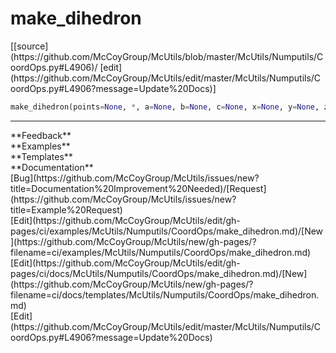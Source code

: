 # <a id="McUtils.Numputils.CoordOps.make_dihedron">make_dihedron</a>
<div class="docs-source-link" markdown="1">
[[source](https://github.com/McCoyGroup/McUtils/blob/master/McUtils/Numputils/CoordOps.py#L4906)/
[edit](https://github.com/McCoyGroup/McUtils/edit/master/McUtils/Numputils/CoordOps.py#L4906?message=Update%20Docs)]
</div>

```python
make_dihedron(points=None, *, a=None, b=None, c=None, x=None, y=None, z=None, X=None, Y=None, A=None, B1=None, B2=None, C=None, Z=None, Z2=None, A3=None, Y3=None, C4=None, X4=None, Ta=None, Tb=None, Tc=None, Tx=None, Ty=None, Tz=None): 
```













---


<div markdown="1" class="text-secondary">
<div class="container">
  <div class="row">
   <div class="col" markdown="1">
**Feedback**   
</div>
   <div class="col" markdown="1">
**Examples**   
</div>
   <div class="col" markdown="1">
**Templates**   
</div>
   <div class="col" markdown="1">
**Documentation**   
</div>
   <div class="col" markdown="1">
   
</div>
   <div class="col" markdown="1">
   
</div>
   <div class="col" markdown="1">
   
</div>
</div>
  <div class="row">
   <div class="col" markdown="1">
[Bug](https://github.com/McCoyGroup/McUtils/issues/new?title=Documentation%20Improvement%20Needed)/[Request](https://github.com/McCoyGroup/McUtils/issues/new?title=Example%20Request)   
</div>
   <div class="col" markdown="1">
[Edit](https://github.com/McCoyGroup/McUtils/edit/gh-pages/ci/examples/McUtils/Numputils/CoordOps/make_dihedron.md)/[New](https://github.com/McCoyGroup/McUtils/new/gh-pages/?filename=ci/examples/McUtils/Numputils/CoordOps/make_dihedron.md)   
</div>
   <div class="col" markdown="1">
[Edit](https://github.com/McCoyGroup/McUtils/edit/gh-pages/ci/docs/McUtils/Numputils/CoordOps/make_dihedron.md)/[New](https://github.com/McCoyGroup/McUtils/new/gh-pages/?filename=ci/docs/templates/McUtils/Numputils/CoordOps/make_dihedron.md)   
</div>
   <div class="col" markdown="1">
[Edit](https://github.com/McCoyGroup/McUtils/edit/master/McUtils/Numputils/CoordOps.py#L4906?message=Update%20Docs)   
</div>
   <div class="col" markdown="1">
   
</div>
   <div class="col" markdown="1">
   
</div>
   <div class="col" markdown="1">
   
</div>
</div>
</div>
</div>